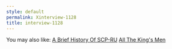 ```yaml
---
style: default
permalink: Xinterview-1128
title: interview-1128
---
```

You may also like:
[A Brief History Of SCP-RU](http://scp-wiki.net/a-brief-history-of-scp-ru)
[All The King's Men](http://scp-wiki.net/all-the-king-s-men)
